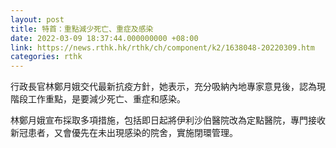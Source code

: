 ```yaml
---
layout: post
title: 特首：重點減少死亡、重症及感染
date: 2022-03-09 18:37:44.000000000 +08:00
link: https://news.rthk.hk/rthk/ch/component/k2/1638048-20220309.htm
categories: rthk
---
```


行政長官林鄭月娥交代最新抗疫方針，她表示，充分吸納內地專家意見後，認為現階段工作重點，是要減少死亡、重症和感染。

林鄭月娥宣布採取多項措施，包括即日起將伊利沙伯醫院改為定點醫院，專門接收新冠患者，又會優先在未出現感染的院舍，實施閉環管理。
